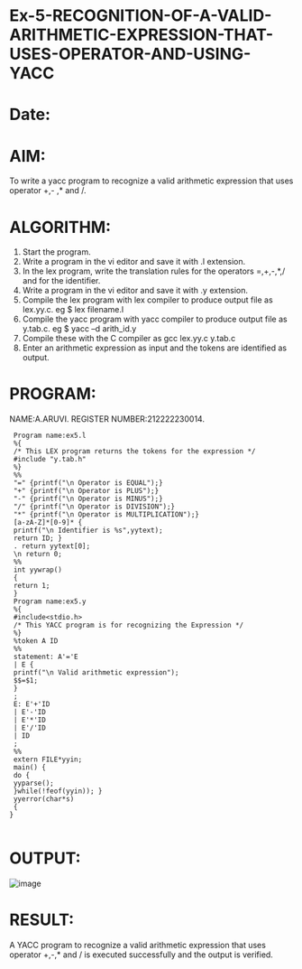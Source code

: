# Ex-5-RECOGNITION-OF-A-VALID-ARITHMETIC-EXPRESSION-THAT-USES-OPERATOR-AND-USING-YACC
# Date:
# AIM:
To write a yacc program to recognize a valid arithmetic expression that uses operator +,- ,* and /.
# ALGORITHM:
1.	Start the program.
2.	Write a program in the vi editor and save it with .l extension.
3.	In the lex program, write the translation rules for the operators =,+,-,*,/ and for the identifier.
4.	Write a program in the vi editor and save it with .y extension.
5.	Compile the lex program with lex compiler to produce output file as lex.yy.c. eg $ lex filename.l
6.	Compile the yacc program with yacc compiler to produce output file as y.tab.c. eg $ yacc –d arith_id.y
7.	Compile these with the C compiler as gcc lex.yy.c y.tab.c
8.	Enter an arithmetic expression as input and the tokens are identified as output.
# PROGRAM:
NAME:A.ARUVI.
REGISTER NUMBER:212222230014.
```
 Program name:ex5.l
 %{
 /* This LEX program returns the tokens for the expression */
 #include "y.tab.h"
 %}
 %%
 "=" {printf("\n Operator is EQUAL");}
 "+" {printf("\n Operator is PLUS");}
 "-" {printf("\n Operator is MINUS");}
 "/" {printf("\n Operator is DIVISION");}
 "*" {printf("\n Operator is MULTIPLICATION");}
 [a-zA-Z]*[0-9]* {
 printf("\n Identifier is %s",yytext);
 return ID; }
 . return yytext[0];
 \n return 0;
 %%
 int yywrap()
 {
 return 1;
 }
 Program name:ex5.y
 %{
 #include<stdio.h>
 /* This YACC program is for recognizing the Expression */
 %}
 %token A ID
 %%
 statement: A'='E
 | E {
 printf("\n Valid arithmetic expression");
 $$=$1;
 }
 ;
 E: E'+'ID
 | E'-'ID
 | E'*'ID
 | E'/'ID
 | ID
 ;
 %%
 extern FILE*yyin;
 main() {
 do {
 yyparse();
 }while(!feof(yyin)); }
 yyerror(char*s)
 {
}
 
```
# OUTPUT:
![image](https://github.com/Anandanaruvi/Ex-5-RECOGNITION-OF-A-VALID-ARITHMETIC-EXPRESSION-THAT-USES-OPERATOR---AND-USING-YACC/assets/120443233/6ac7647e-18db-41dc-aeae-29a8e8af4ea4)
# RESULT:
A YACC program to recognize a valid arithmetic expression that uses operator +,-,* and / is executed successfully and the output is verified.

